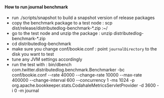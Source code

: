 #### How to run journal benchmark

- run ./scripts/snapshot to build a snapshot version of release packages
- copy the benchmark package to a test node : scp dist/release/distributedlog-benchmark-\*.zip <host>:~/
- go to the test node and unzip the package : unzip distributedlog-benchmark-\*.zip
- cd distributedlog-benchmark
- make sure you change conf/bookie.conf : point `journalDirectory` to the disk you want to test
- tune any JVM settings accordingly
- run the test with : bin/dbench com.twitter.distributedlog.benchmark.Benchmarker -bc conf/bookie.conf --rate 40000 --change-rate 10000 --max-rate 400000 --change-interval 600 --concurrency 1 -ms 1024 -p org.apache.bookkeeper.stats.CodahaleMetricsServletProvider -d 3600 -i 0 -m journal
